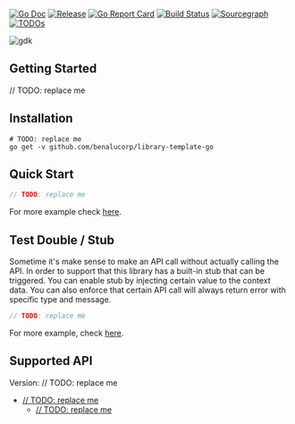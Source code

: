 [![Go Doc](https://pkg.go.dev/badge/github.com/benalucorp/library-template-go?status.svg)](https://pkg.go.dev/github.com/benalucorp/library-template-go?tab=doc)
[![Release](https://img.shields.io/github/release/benalucorp/library-template-go.svg?style=flat-square)](https://github.com/benalucorp/library-template-go/releases)
[![Go Report Card](https://goreportcard.com/badge/github.com/benalucorp/library-template-go)](https://goreportcard.com/report/github.com/benalucorp/library-template-go)
[![Build Status](https://github.com/benalucorp/library-template-go/workflows/Go/badge.svg?branch=main)](https://github.com/benalucorp/library-template-go/actions?query=branch%3Amain)
[![Sourcegraph](https://sourcegraph.com/github.com/benalucorp/library-template-go/-/badge.svg)](https://sourcegraph.com/github.com/benalucorp/library-template-go?badge)
[![TODOs](https://badgen.net/https/api.tickgit.com/badgen/github.com/benalucorp/library-template-go)](https://www.tickgit.com/browse?repo=github.com/benalucorp/library-template-go)

![gdk](https://socialify.git.ci/benalucorp/library-template-go/image?description=1&language=1&owner=1&pattern=Floating%20Cogs&theme=Light)

## Getting Started

// TODO: replace me

## Installation

```shell
# TODO: replace me
go get -v github.com/benalucorp/library-template-go
```

## Quick Start

```go
// TODO: replace me
```

For more example check [here](main_integration_test.go).

## Test Double / Stub

Sometime it's make sense to make an API call without actually calling the API. In order to support that this library has a built-in stub that can be triggered. You can enable stub by injecting certain value to the context data. You can also enforce that certain API call will always return error with specific type and
message.

```go
// TODO: replace me
```

For more example, check [here]().

## Supported API

Version: // TODO: replace me

- [// TODO: replace me]()
   - [// TODO: replace me]()
